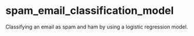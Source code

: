 # spam_email_classification_model
Classifying an email as spam and ham by using a logistic regression model.
